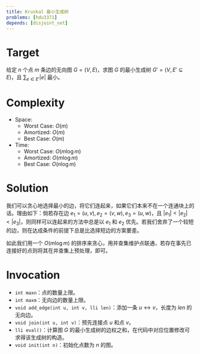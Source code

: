 ```yaml
---
title: Kruskal 最小生成树
problems: [hdu3371]
depends: [disjoint_set]
---
```


# Target

给定 $n$ 个点 $m$ 条边的无向图 $G = (V, E)$，求图 $G$ 的最小生成树 $G' = (V, E' \subseteq E)$，且 $\sum_{e \in E'} |e|$ 最小。

# Complexity

* Space:
  * Worst Case: $O(m)$
  * Amortized: $O(m)$
  * Best Case: $O(m)$
* Time:
  * Worst Case: $O(m \log m)$
  * Amortized: $O(m \log m)$
  * Best Case: $O(n \log m)$

# Solution

我们可以贪心地选择最小的边，将它们连起来，如果它们本来不在一个连通块上的话。理由如下：倘若存在边 $e_1 = (u, v), e_2 = (v, w), e_3 = (u, w)$，且 $|e_1| < |e_2| < |e_3|$，则同样可以连起来的方法中总是以 $e_1$ 和 $e_2$ 优先。若我们舍弃了一个较短的边，则在达成条件的前提下总是比选择短边的方案要差。

如此我们用一个 $O(m \log m)$ 的排序来贪心，用并查集维护点联通，若存在事先已连接好的点则将其在并查集上预处理，即可。

# Invocation

* `int maxn`：点的数量上限。
* `int maxm`：无向边的数量上限。
* `void add_edge(int u, int v, lli len)`：添加一条 $u \leftrightarrow v$，长度为 $len$ 的无向边。
* `void join(int u, int v)`：预先连接点 $u$ 和点 $v$。
* `lli eval()`：计算图 $G$ 的最小生成树的边权之和，在代码中对应位置修改可求得该生成树的构造。
* `void init(int n)`：初始化点数为 $n$ 的图。

